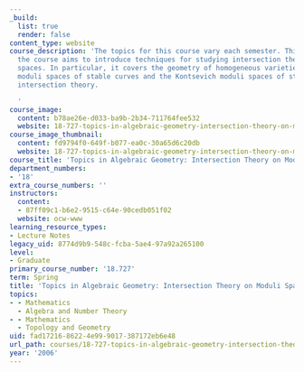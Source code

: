 ```yaml
---
_build:
  list: true
  render: false
content_type: website
course_description: 'The topics for this course vary each semester. This semester,
  the course aims to introduce techniques for studying intersection theory on moduli
  spaces. In particular, it covers the geometry of homogeneous varieties, the Deligne-Mumford
  moduli spaces of stable curves and the Kontsevich moduli spaces of stable maps using
  intersection theory.

  '
course_image:
  content: b78ae26e-d033-ba9b-2b34-711764fee532
  website: 18-727-topics-in-algebraic-geometry-intersection-theory-on-moduli-spaces-spring-2006
course_image_thumbnail:
  content: fd9794f0-649f-b077-ea0c-30a65d6c20db
  website: 18-727-topics-in-algebraic-geometry-intersection-theory-on-moduli-spaces-spring-2006
course_title: 'Topics in Algebraic Geometry: Intersection Theory on Moduli Spaces'
department_numbers:
- '18'
extra_course_numbers: ''
instructors:
  content:
  - 87ff09c1-b6e2-9515-c64e-90cedb051f02
  website: ocw-www
learning_resource_types:
- Lecture Notes
legacy_uid: 8774d9b9-548c-fcba-5ae4-97a92a265100
level:
- Graduate
primary_course_number: '18.727'
term: Spring
title: 'Topics in Algebraic Geometry: Intersection Theory on Moduli Spaces'
topics:
- - Mathematics
  - Algebra and Number Theory
- - Mathematics
  - Topology and Geometry
uid: fad17216-8622-4e99-9017-387172eb6e48
url_path: courses/18-727-topics-in-algebraic-geometry-intersection-theory-on-moduli-spaces-spring-2006
year: '2006'
---
```

